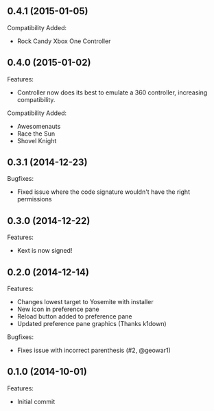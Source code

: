 ## 0.4.1 (2015-01-05)

Compatibility Added:

 - Rock Candy Xbox One Controller

## 0.4.0 (2015-01-02)

Features:

 - Controller now does its best to emulate a 360 controller, increasing compatibility.

Compatibility Added:

 - Awesomenauts
 - Race the Sun
 - Shovel Knight

## 0.3.1 (2014-12-23)

Bugfixes:

 - Fixed issue where the code signature wouldn't have the right permissions

## 0.3.0 (2014-12-22)

Features:

 - Kext is now signed!

## 0.2.0 (2014-12-14)

Features:

 - Changes lowest target to Yosemite with installer
 - New icon in preference pane
 - Reload button added to preference pane
 - Updated preference pane graphics (Thanks k1down)

Bugfixes:

 - Fixes issue with incorrect parenthesis (#2, @geowar1)

## 0.1.0 (2014-10-01)

Features:

 - Initial commit